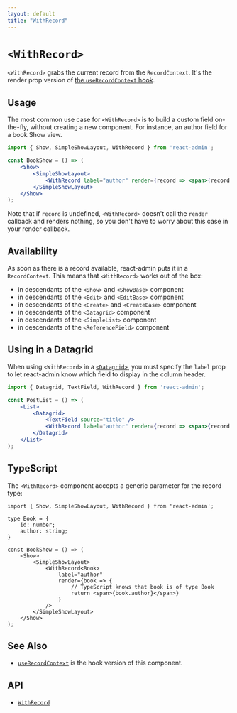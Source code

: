 ```yaml
---
layout: default
title: "WithRecord"
---
```


# `<WithRecord>`

`<WithRecord>` grabs the current record from the `RecordContext`. It's the render prop version of [the `useRecordContext` hook](./useRecordContext.md). 

## Usage

The most common use case for `<WithRecord>` is to build a custom field on-the-fly, without creating a new component. For instance, an author field for a book Show view. 

```jsx
import { Show, SimpleShowLayout, WithRecord } from 'react-admin';

const BookShow = () => (
    <Show>
        <SimpleShowLayout>
            <WithRecord label="author" render={record => <span>{record.author}</span>} />
        </SimpleShowLayout>
    </Show>
);
```

Note that if `record` is undefined, `<WithRecord>` doesn't call the `render` callback and renders nothing, so you don't have to worry about this case in your render callback.

## Availability

As soon as there is a record available, react-admin puts it in a `RecordContext`. This means that `<WithRecord>` works out of the box:

- in descendants of the `<Show>` and `<ShowBase>` component
- in descendants of the `<Edit>` and `<EditBase>` component
- in descendants of the `<Create>` and `<CreateBase>` component
- in descendants of the `<Datagrid>` component
- in descendants of the `<SimpleList>` component
- in descendants of the `<ReferenceField>` component

## Using in a Datagrid

When using `<WithRecord>` in a [`<Datagrid>`](./Datagrid.md), you must specify the `label` prop to let react-admin know which field to display in the column header. 

```jsx
import { Datagrid, TextField, WithRecord } from 'react-admin';

const PostList = () => (
    <List>
        <Datagrid>
            <TextField source="title" />
            <WithRecord label="author" render={record => <span>{record.author}</span>} />
        </Datagrid>
    </List>
);
```

## TypeScript

The `<WithRecord>` component accepts a generic parameter for the record type:

```tsx
import { Show, SimpleShowLayout, WithRecord } from 'react-admin';

type Book = {
    id: number;
    author: string;
}

const BookShow = () => (
    <Show>
        <SimpleShowLayout>
            <WithRecord<Book>
                label="author"
                render={book => {
                    // TypeScript knows that book is of type Book
                    return <span>{book.author}</span>}
                }
            />
        </SimpleShowLayout>
    </Show>
);
```

## See Also

* [`useRecordContext`](./useRecordContext.md) is the hook version of this component.

## API

* [`WithRecord`]

[`WithRecord`]: https://github.com/marmelab/react-admin/blob/master/packages/ra-core/src/controller/record/WithRecord.tsx
